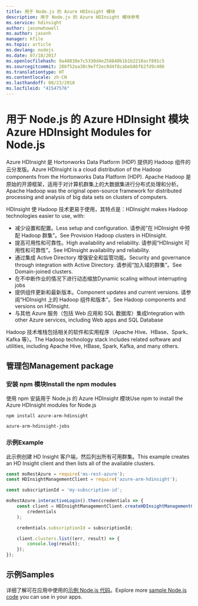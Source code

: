 ```yaml
---
title: 用于 Node.js 的 Azure HDInsight 模块
description: 用于 Node.js 的 Azure HDInsight 模块参考
ms.service: hdinsight
author: jasonwhowell
ms.author: jasonh
manager: kfile
ms.topic: article
ms.devlang: nodejs
ms.date: 07/18/2017
ms.openlocfilehash: 9a40830e7c5330d4e258840b1b1b2210acf891c5
ms.sourcegitcommit: 286f52ea38c9eff2ec9d4f8cabeb86f62fd9c406
ms.translationtype: HT
ms.contentlocale: zh-CN
ms.lasthandoff: 08/23/2018
ms.locfileid: "41547576"
---
```

# <a name="azure-hdinsight-modules-for-nodejs"></a><span data-ttu-id="1ad7f-103">用于 Node.js 的 Azure HDInsight 模块</span><span class="sxs-lookup"><span data-stu-id="1ad7f-103">Azure HDInsight Modules for Node.js</span></span>

<span data-ttu-id="1ad7f-104">Azure HDInsight 是 Hortonworks Data Platform (HDP) 提供的 Hadoop 组件的云分发版。</span><span class="sxs-lookup"><span data-stu-id="1ad7f-104">Azure HDInsight is a cloud distribution of the Hadoop components from the Hortonworks Data Platform (HDP).</span></span> <span data-ttu-id="1ad7f-105">Apache Hadoop 是原始的开源框架，适用于对计算机群集上的大数据集进行分布式处理和分析。</span><span class="sxs-lookup"><span data-stu-id="1ad7f-105">Apache Hadoop was the original open-source framework for distributed processing and analysis of big data sets on clusters of computers.</span></span>

<span data-ttu-id="1ad7f-106">HDInsight 使 Hadoop 技术更易于使用，其特点是：</span><span class="sxs-lookup"><span data-stu-id="1ad7f-106">HDInsight makes Hadoop technologies easier to use, with:</span></span>
- <span data-ttu-id="1ad7f-107">减少设置和配置。</span><span class="sxs-lookup"><span data-stu-id="1ad7f-107">Less setup and configuration.</span></span> <span data-ttu-id="1ad7f-108">请参阅“在 HDInsight 中预配 Hadoop 群集”。</span><span class="sxs-lookup"><span data-stu-id="1ad7f-108">See Provision Hadoop clusters in HDInsight.</span></span>
- <span data-ttu-id="1ad7f-109">提高可用性和可靠性。</span><span class="sxs-lookup"><span data-stu-id="1ad7f-109">High availability and reliability.</span></span> <span data-ttu-id="1ad7f-110">请参阅“HDInsight 可用性和可靠性”。</span><span class="sxs-lookup"><span data-stu-id="1ad7f-110">See HDInsight availability and reliability.</span></span>
- <span data-ttu-id="1ad7f-111">通过集成 Active Directory 增强安全和监管功能。</span><span class="sxs-lookup"><span data-stu-id="1ad7f-111">Security and governance through integration with Active Directory.</span></span> <span data-ttu-id="1ad7f-112">请参阅“加入域的群集”。</span><span class="sxs-lookup"><span data-stu-id="1ad7f-112">See Domain-joined clusters.</span></span>
- <span data-ttu-id="1ad7f-113">在不中断作业的情况下进行动态缩放</span><span class="sxs-lookup"><span data-stu-id="1ad7f-113">Dynamic scaling without interrupting jobs</span></span>
- <span data-ttu-id="1ad7f-114">提供组件更新和最新版本。</span><span class="sxs-lookup"><span data-stu-id="1ad7f-114">Component updates and current versions.</span></span> <span data-ttu-id="1ad7f-115">请参阅“HDInsight 上的 Hadoop 组件和版本”。</span><span class="sxs-lookup"><span data-stu-id="1ad7f-115">See Hadoop components and versions on HDInsight.</span></span>
- <span data-ttu-id="1ad7f-116">与其他 Azure 服务（包括 Web 应用和 SQL 数据库）集成</span><span class="sxs-lookup"><span data-stu-id="1ad7f-116">Integration with other Azure services, including Web apps and SQL Database</span></span>

<span data-ttu-id="1ad7f-117">Hadoop 技术堆栈包括相关的软件和实用程序（Apache Hive、HBase、Spark、Kafka 等）。</span><span class="sxs-lookup"><span data-stu-id="1ad7f-117">The Hadoop technology stack includes related software and utilities, including Apache Hive, HBase, Spark, Kafka, and many others.</span></span> 

## <a name="management-package"></a><span data-ttu-id="1ad7f-118">管理包</span><span class="sxs-lookup"><span data-stu-id="1ad7f-118">Management package</span></span>

### <a name="install-the-npm-modules"></a><span data-ttu-id="1ad7f-119">安装 npm 模块</span><span class="sxs-lookup"><span data-stu-id="1ad7f-119">Install the npm modules</span></span>

<span data-ttu-id="1ad7f-120">使用 npm 安装用于 Node.js 的 Azure HDInsight 模块</span><span class="sxs-lookup"><span data-stu-id="1ad7f-120">Use npm to install the Azure HDInsight modules for Node.js</span></span>

```bash
npm install azure-arm-hdinsight
```

```bash
azure-arm-hdinsight-jobs
```

### <a name="example"></a><span data-ttu-id="1ad7f-121">示例</span><span class="sxs-lookup"><span data-stu-id="1ad7f-121">Example</span></span> 

<span data-ttu-id="1ad7f-122">此示例创建 HD Insight 客户端，然后列出所有可用群集。</span><span class="sxs-lookup"><span data-stu-id="1ad7f-122">This example creates an HD Insight client and then lists all of the available clusters.</span></span> 

```javascript
const msRestAzure = require('ms-rest-azure');
const HDInsightManagementClient = require('azure-arm-hdinsight');

const subscriptionId = 'my-subscription-id';

msRestAzure.interactiveLogin().then(credentials => {
    const client = HDInsightManagementClient.createHDInsightManagementClient(
        credentials
    );

    credentials.subscriptionId = subscriptionId;

    client.clusters.list((err, result) => {
        console.log(result);
    });
});
```

## <a name="samples"></a><span data-ttu-id="1ad7f-123">示例</span><span class="sxs-lookup"><span data-stu-id="1ad7f-123">Samples</span></span>

<span data-ttu-id="1ad7f-124">详细了解可在应用中使用的[示例 Node.js 代码](https://azure.microsoft.com/resources/samples/?platform=nodejs)。</span><span class="sxs-lookup"><span data-stu-id="1ad7f-124">Explore more [sample Node.js code](https://azure.microsoft.com/resources/samples/?platform=nodejs) you can use in your apps.</span></span>
